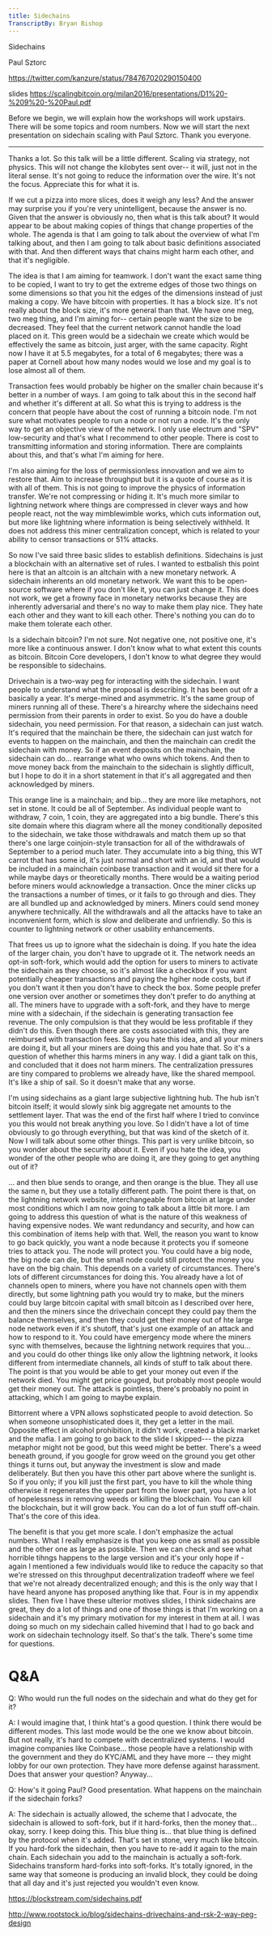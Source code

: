 ```yaml
---
title: Sidechains
TranscriptBy: Bryan Bishop
---
```


Sidechains

Paul Sztorc

<https://twitter.com/kanzure/status/784767020290150400>

slides <https://scalingbitcoin.org/milan2016/presentations/D1%20-%209%20-%20Paul.pdf>

Before we begin, we will explain how the workshops will work upstairs. There will be some topics and room numbers. Now we will start the next presentation on sidechain scaling with Paul Sztorc. Thank you everyone.

----

Thanks a lot. So this talk will be a little different. Scaling via strategy, not physics. This will not change the kilobytes sent over-- it will, just not in the literal sense. It's not going to reduce the information over the wire. It's not the focus. Appreciate this for what it is.

If we cut a pizza into more slices, does it weigh any less? And the answer may surprise you if you're very unintelligent, because the answer is no. Given that the answer is obviously no, then what is this talk about? It would appear to be about making copies of things that change properties of the whole. The agenda is that I am going to talk about the overview of what I'm talking about, and then I am going to talk about basic definitions associated with that. And then different ways that chains might harm each other, and that it's negligible.

The idea is that I am aiming for teamwork. I don't want the exact same thing to be copied, I want to try to get the extreme edges of those two things on some dimensions so that you hit the edges of the dimensions instead of just making a copy. We have bitcoin with properties. It has a block size. It's not really about the block size, it's more general than that. We have one meg, two meg thing, and I'm aiming for-- certain people want the size to be decreased. They feel that the current network cannot handle the load placed on it. This green would be a sidechain we create which would be effectively the same as bitcoin, just arger, with the same capacity. Right now I have it at 5.5 megabytes, for a total of 6 megabytes; there was a paper at Cornell about how many nodes would we lose and my goal is to lose almost all of them.

Transaction fees would probably be higher on the smaller chain because it's better in a number of ways. I am going to talk about this in the second half and whether it's different at all. So what this is trying to address is the concern that people have about the cost of running a bitcoin node. I'm not sure what motivates people to run a node or not run a node. It's the only way to get an objective view of the network. I only use electrum and "SPV" low-security and that's what I recommend to other people. There is cost to transmitting information and storing information. There are complaints about this, and that's what I'm aiming for here.

I'm also aiming for the loss of permissionless innovation and we aim to restore that. Aim to increase throughput but it is a quote of course as it is with all of them. This is not going to improve the physics of information transfer. We're not compressing or hiding it. It's much more similar to lightning network where things are compressed in clever ways and how people react, not the way mimblewimble works, which cuts information out, but more like lightning where information is being selectively withheld. It does not address this miner centralization concept, which is related to your ability to censor transactions or 51% attacks.

So now I've said three basic slides to establish definitions. Sidechains is just a blockchain with an alternative set of rules. I wanted to estbalish this point here is that an altcoin is an altchain with a new monetary network. A sidechain inherents an old monetary network. We want this to be open-source software where if you don't like it, you can just change it. This does not work, we get a frowny face in monetary networks because they are inherently adversarial and there's no way to make them play nice. They hate each other and they want to kill each other. There's nothing you can do to make them tolerate each other.

Is a sidechain bitcoin? I'm not sure. Not negative one, not positive one, it's more like a continuous answer. I don't know what to what extent this counts as bitcoin. Bitcoin Core developers, I don't know to what degree they would be responsible to sidechains.

Drivechain is a two-way peg for interacting with the sidechain. I want people to understand what the proposal is describing. It has been out ofr a basically a year. It's merge-mined and asymmetric. It's the same group of miners running all of these. There's a hirearchy where the sidechains need permission from their parents in order to exist. So you do have a double sidechain, you need permission. For that reason, a sidechain can just watch. It's required that the mainchain be there, the sidechain can just watch for events to happen on the mainchain, and then the mainchain can credit the sidechain with money. So if an event deposits on the mainchain, the sidechain can do... rearrange what who owns which tokens. And then to move money back from the mainchain to the sidechain is slightly difficult, but I hope to do it in a short statement in that it's all aggregated and then acknowledged by miners.

This orange line is a mainchain; and bip... they are more like metaphors, not set in stone. It could be all of September. As individual people want to withdraw, 7 coin, 1 coin, they are aggregated into a big bundle. There's this site domain where this diagram where all the money conditionally deposited to the sidechain, we take those withdrawals and match them up so that there's one large coinjoin-style transaction for all of the withdrawals of September to a period much later. They accumulate into a big thing, this WT carrot that has some id, it's just normal and short with an id, and that would be included in a mainchain coinbase transaction and it would sit there for a while maybe days or theoretically months. There would be a waiting period before miners would acknowledge a transaction. Once the miner clicks up the transactions a number of times, or it fails to go through and dies. They are all bundled up and acknowledged by miners. Miners could send money anywhere technically. All the withdrawals and all the attacks have to take an inconvenient form, which is slow and deliberate and unfriendly. So this is counter to lightning network or other usability enhancements.

That frees us up to ignore what the sidechain is doing. If you hate the idea of the larger chain, you don't have to upgrade ot it. The network needs an opt-in soft-fork, which would add the option for users to miners to activate the sidechain as they choose, so it's almost like a checkbox if you want potentially cheaper transactions and paying the hgiher node costs, but if you don't want it then you don't have to check the box. Some people prefer one version over another or sometimes they don't prefer to do anything at all. The miners have to upgrade with a soft-fork, and they have to merge mine with a sidechain, if the sidechain is generating transaction fee revenue. The only compulsion is that they would be less profitable if they didn't do this. Even though there are costs associated with this, they are reimbursed with transaction fees. Say you hate this idea, and all your miners are doing it, but all your miners are doing this and you hate that. So it's a question of whether this harms miners in any way. I did a giant talk on this, and concluded that it does not harm miners. The centralization pressures are tiny compared to problems we already have, like the shared mempool. It's like a ship of sail. So it doesn't make that any worse.

I'm using sidechains as a giant large subjective lightning hub. The hub isn't bitcoin itself; it would slowly sink big aggregate net amounts to the settlement layer. That was the end of the first half where I tried to convince you this would not break anything you love. So I didn't have a lot of time obviously to go through everything, but that was kind of the sketch of it. Now I will talk about some other things. This part is very unlike bitcoin, so you wonder about the security about it. Even if you hate the idea, you wonder of the other people who are doing it, are they going to get anything out of it?

... and then blue sends to orange, and then orange is the blue. They all use the same n, but they use a totally different path. The point there is that, on the lightning network website, interchangeable from bitcoin at large under most conditions which I am now going to talk about a little bit more. I am going to address this question of what is the nature of this weakness of having expensive nodes. We want redundancy and security, and how can this combination of items help with that. Well, the reason you want to know to go back quickly, you want a node because it protects you if someone tries to attack you. The node will protect you. You could have a big node, the big node can die, but the small node could still protect the money you have on the big chain. This depends on a variety of circumstances. There's lots of different circumstances for doing this. You already have a lot of channels open to miners, where you have not channels open with them directly, but some lightning path you would try to make, but the miners could buy large bitcoin capital with small bitcoin as I described over here, and then the miners since the drivechain concept they could pay them the balance themselves, and then they could get their money out of hte large node network even if it's shutoff, that's just one example of an attack and how to respond to it. You could have emergency mode where the miners sync with themselves, because the lightning network requires that you... and you could do other things like only allow the lightning network, it looks different from intermediate channels, all kinds of stuff to talk about there. The point is that you would be able to get your money out even if the network died. You might get price gouged, but probably most people would get their money out. The attack is pointless, there's probably no point in attacking, which I am going to maybe explain.

Bittorrent where a VPN allows sophsticated people to avoid detection. So when someone unsophisticated does it, they get a letter in the mail. Opposite effect in alcohol prohibition, it didn't work, created a black market and the mafia. I am going to go back to the slide I skipped--- the pizza metaphor might not be good, but this weed might be better. There's a weed beneath ground, if you google for grow weed on the ground you get other things it turns out, but anyway the investment is slow and made deliberately. But then you have this other part above where the sunlight is. So if you only; if you kill just the first part, you have to kill the  whole thing otherwise it regenerates the upper part from the lower part, you have a lot of hopelessness in removing weeds or killing the blockchain. You can kill the blockchain, but it will grow back. You can do a lot of fun stuff off-chain. That's the core of this idea.

The benefit is that you get more scale. I don't emphasize the actual numbers. What I really emphasize is that you keep one as small as possible and the other one as large as possible. Then we can check and see what horrible tihngs happens to the large version and it's your only hope if - again I mentioned a few individuals would like to reduce the capacity so that we're stressed on this throughput decentralization tradeoff where we feel that we're not already decentralized enough; and this is the only way that I have heard anyone has proposed anything like that. Four is in my appendix slides. Then five I have these ulterior motives slides, I think sidechains are great, they do a lot of things and one of those things is that I'm working on a sidechain and it's my primary motivation for my interest in them at all. I was doing so much on my sidechain called hivemind that I had to go back and work on sidechain technology itself. So that's the talk. There's some time for questions.

# Q&A

Q: Who would run the full nodes on the sidechain and what do they get for it?

A: I would imagine that, I think htat's a good question. I think there would be different modes. This last mode would be the one we know about bitcoin. But not really, it's hard to compete with decentralized systems. I would imagine companies like Coinbase... those people have a relationship with the government and they do KYC/AML and they have more -- they might lobby for our own protection. They have more defense against harassment. Does that answer your question? Anyway...

Q: How's it going Paul? Good presentation. What happens on the mainchain if the sidechain forks?

A: The sidechain is actually allowed, the scheme that I advocate, the sidechain is allowed to soft-fork, but if it hard-forks, then the money that... okay, sorry. I keep doing this. This blue thing is... that blue thing is defined by the protocol when it's added. That's set in stone, very much like bitcoin. If you hard-fork the sidechain, then you have to re-add it again to the main chain. Each sidechain you add to the mainchain is actually a soft-fork. Sidechains transform hard-forks into soft-forks. It's totally ignored, in the same way that someone is producing an invalid block, they could be doing that all day and it's just rejected you wouldn't even know.


<https://blockstream.com/sidechains.pdf>

<http://www.rootstock.io/blog/sidechains-drivechains-and-rsk-2-way-peg-design>

